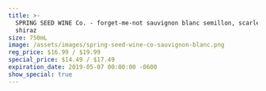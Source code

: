 ```yaml
---
title: >-
  SPRING SEED WINE Co. - forget-me-not sauvignon blanc semillon, scarlet runner
  shiraz
size: 750mL
image: /assets/images/spring-seed-wine-co-sauvignon-blanc.png
reg_price: $16.99 / $19.99
special_price: $14.49 / $17.49
expiration_date: 2019-05-07 00:00:00 -0600
show_special: true
---
```


